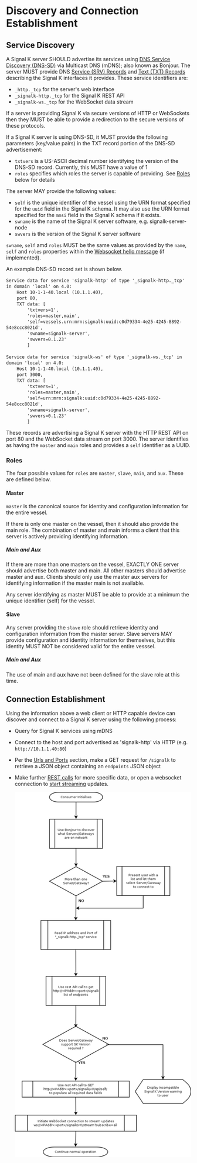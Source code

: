 # Discovery and Connection Establishment

## Service Discovery

A Signal K server SHOULD advertise its services using [DNS Service Discovery
(DNS-SD)](https://tools.ietf.org/html/rfc6763) via Multicast DNS (mDNS); also known as Bonjour. The server MUST provide
DNS [Service (SRV) Records](https://en.wikipedia.org/wiki/SRV_record) and [Text (TXT)
Records](https://en.wikipedia.org/wiki/TXT_record) describing the Signal K interfaces it provides. These service
identifiers are:

* `_http._tcp` for the server's web interface
* `_signalk-http._tcp` for the Signal K REST API
* `_signalk-ws._tcp` for the WebSocket data stream

If a server is providing Signal K via secure versions of HTTP or WebSockets then they MUST be able to provide a
redirection to the secure versions of these protocols.

If a Signal K server is using DNS-SD, it MUST provide the following parameters (key/value pairs) in the TXT record
portion of the DNS-SD advertisement:

* `txtvers` is a US-ASCII decimal number identifying the version of the DNS-SD record. Currently, this MUST have a value
  of 1
* `roles` specifies which roles the server is capable of providing. See [Roles](#roles) below for details

The server MAY provide the following values:

* `self` is the unique identifier of the vessel using the URN format specified for the `uuid` field in the Signal K
  schema. It may also use the URN format specified for the `mmsi` field in the Signal K schema if it exists.
* `swname` is the name of the Signal K server software, e.g. signalk-server-node
* `swvers` is the version of the Signal K server software

`swname`, `self` amd `roles` MUST be the same values as provided by the `name`, `self` and `roles` properties within the [Websocket hello message](streaming_api.md) (if implemented).

An example DNS-SD record set is shown below.

```
Service data for service 'signalk-http' of type '_signalk-http._tcp' in domain 'local' on 4.0:
    Host 10-1-1-40.local (10.1.1.40),
    port 80,
    TXT data: [
        'txtvers=1',
        'roles=master,main',
        'self=vessels.urn:mrn:signalk:uuid:c0d79334-4e25-4245-8892-54e8ccc8021d',
        'swname=signalk-server',
        'swvers=0.1.23'
        ]

Service data for service 'signalk-ws' of type '_signalk-ws._tcp' in domain 'local' on 4.0:
    Host 10-1-1-40.local (10.1.1.40),
    port 3000,
    TXT data: [
        'txtvers=1',
        'roles=master,main',
        'self=urn:mrn:signalk:uuid:c0d79334-4e25-4245-8892-54e8ccc8021d',
        'swname=signalk-server',
        'swvers=0.1.23'
        ]
```

These records are advertising a Signal K server with the HTTP REST API on port 80 and the WebSocket data stream on port
3000. The server identifies as having the `master` and `main` roles and provides a `self` identifier as a UUID.

### Roles

The four possible values for `roles` are `master`, `slave`, `main`, and `aux`. These are defined below.

#### Master

`master` is the canonical source for identity and configuration information for the entire vessel.

If there is only one master on the vessel, then it should also provide the main role. The combination of master and main
informs a client that this server is actively providing identifying information.

##### Main and Aux

If there are more than one masters on the vessel, EXACTLY ONE server should advertise both master and main. All other
masters should advertise master and aux. Clients should only use the master aux servers for identifying information if
the master main is not available.

Any server identifying as master MUST be able to provide at a minimum the unique identifier (self) for the vessel.

#### Slave

Any server providing the `slave` role should retrieve identity and configuration information from the master server.
Slave servers MAY provide configuration and identity information for themselves, but this identity MUST NOT be
considered valid for the entire vesssel.

##### Main and Aux

The use of main and aux have not been defined for the slave role at this time.

## Connection Establishment

Using the information above a web client or HTTP capable device can discover and connect to a Signal K server using the
following process:

* Query for Signal K services using mDNS
* Connect to the host and port advertised as 'signalk-http' via HTTP (e.g. `http://10.1.1.40:80`)
* Per the [Urls and Ports](urls_ports.md) section, make a GET request for `/signalk` to retrieve a JSON
  object containing an `endpoints` JSON object
* Make further [REST calls](rest_api.md) for more specific data, or open a websocket connection to [start
  streaming](streaming_api.md) updates.

  ![alt tag](consumer_discovery_process.png)

